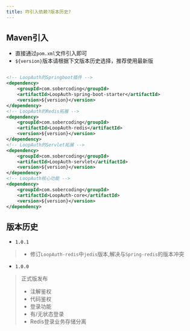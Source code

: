 ```yaml
---
title: 咋引入依赖?版本历史?
---
```


## Maven引入
- 直接通过`pom.xml`文件引入即可
- `${version}`版本请根据下文版本历史选择，推荐使用最新版

```xml

<!-- LoopAuth的Springboot插件 -->
<dependency>
    <groupId>com.sobercoding</groupId>
    <artifactId>LoopAuth-spring-boot-starter</artifactId>
    <version>${version}</version>
</dependency>
<!-- LoopAuth的Redis拓展 -->
<dependency>
    <groupId>com.sobercoding</groupId>
    <artifactId>LoopAuth-redis</artifactId>
    <version>${version}</version>
</dependency>
<!-- LoopAuth的Servlet拓展 -->
<dependency>
    <groupId>com.sobercoding</groupId>
    <artifactId>LoopAuth-servlet</artifactId>
    <version>${version}</version>
</dependency>
<!-- LoopAuth核心功能 -->
<dependency>
    <groupId>com.sobercoding</groupId>
    <artifactId>LoopAuth-core</artifactId>
    <version>${version}</version>
</dependency>

```

## 版本历史

- `1.0.1`

> - 修订`LoopAuth-redis`中`jedis`版本,解决与`Spring-redis`的版本冲突

- `1.0.0`

> 正式版发布
> - 注解鉴权
> - 代码鉴权
> - 登录功能
> - 有/无状态登录
> - Redis登录业务存储分离